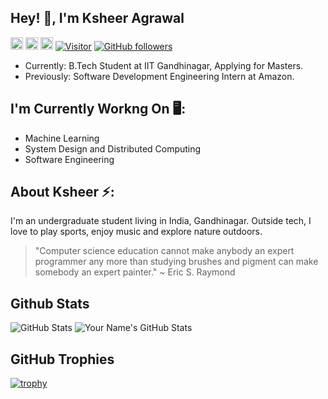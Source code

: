 <h2>Hey! 👋, I'm Ksheer Agrawal </h2>

<a href="mailto:ksheeragrawal@gmail.com"> <img src="https://img.shields.io/badge/Gmail-D14836?style=for-the-badge&logo=gmail&logoColor=white" height="20"></a> <a href="https://www.linkedin.com/in/ksheer-sagar-agrawal-8973851b8/"> <img src="https://img.shields.io/badge/LinkedIn-0077B5?style=for-the-badge&logo=linkedin&logoColor=white" height="20"></a> <a href="https://ksheersagaragrawal.github.io/"> <img src="https://img.shields.io/badge/Portfolio-YourColor?style=for-the-badge&logo=your-logo&logoColor=white" height="20"></a>
[![Visitor](https://visitor-badge.laobi.icu/badge?page_id=ksheersagaragrawal.76050795)](https://github.com/ksheersagaragrawal) [![GitHub followers](https://img.shields.io/github/followers/ksheersagaragrawal.svg?style=social&label=Follow)](https://github.com/ksheersagaragrawal?tab=followers)


- Currently: B.Tech Student at IIT Gandhinagar, Applying for Masters. 
- Previously: Software Development Engineering Intern at Amazon.

## I'm Currently Workng On  🖥️:

- Machine Learning
- System Design and Distributed Computing
- Software Engineering


## About Ksheer ⚡:

I'm an undergraduate student living in India, Gandhinagar. Outside tech, I love to play sports, enjoy music and explore nature outdoors. 

> "Computer science education cannot make anybody an expert programmer any more than studying brushes and pigment can make somebody an expert painter."
> ~ Eric S. Raymond



## Github Stats

![GitHub Stats](https://github-readme-stats.vercel.app/api?username=ksheersagaragrawal&layout=compact&show_icons=true)
![Your Name's GitHub Stats](https://github-readme-stats.vercel.app/api/top-langs/?username=ksheersagaragrawal&layout=compact)

## GitHub Trophies
[![trophy](https://github-profile-trophy.vercel.app/?username=ksheersagaragrawal)](https://github.com/ryo-ma/github-profile-trophy)


